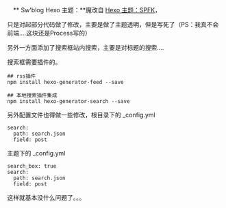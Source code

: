 

　** Sw'blog Hexo 主题：**魔改自 [Hexo 主题：SPFK](http://luuman.github.io/categories/Hexo/)，

只是对起部分代码做了修改，主要是做了主题透明，但是写死了（PS：我真不会前端....这块还是Process写的）

另外一方面添加了搜索框站内搜索，主要是对标题的搜索....

搜索框需要插件的。
```
## rss插件
npm install hexo-generator-feed --save

## 本地搜索插件集成
npm install hexo-generator-search --save
```
另外配置文件也得做一些修改，根目录下的 _config.yml
```
search:
  path: search.json
  field: post
```
主题下的 _config.yml
```
search_box: true
search:
  path: search.json
  field: post
```


这样就基本没什么问题了。。。

